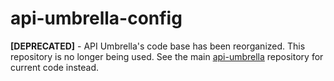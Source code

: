 # api-umbrella-config

**[DEPRECATED]** - API Umbrella's code base has been reorganized. This repository is no longer being used. See the main [api-umbrella](https://github.com/NREL/api-umbrella) repository for current code instead.
